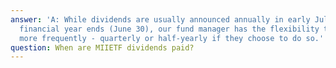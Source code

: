 ```yaml
---
answer: 'A: While dividends are usually announced annually in early July after our
  financial year ends (June 30), our fund manager has the flexibility to declare dividends
  more frequently - quarterly or half-yearly if they choose to do so.'
question: When are MIIETF dividends paid?
---
```

